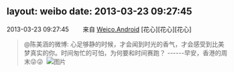 layout: weibo
date: 2013-03-23 09:27:45
---
<meta name="referrer" content="no-referrer" />

2013-03-23 09:27:45  &nbsp;&nbsp;&nbsp;&nbsp;&nbsp;&nbsp; 来自 <a href="http://app.weibo.com/t/feed/l4RWD" rel="nofollow">Weico.Android</a>
[花心][花心][花心]
>  @陈美涵的微博: 心足够静的时候，才会闻到时光的香气，才会感受到比美梦真实的你。时间匆忙的可怕，为何要和时间赛跑？ ------早安，香港的周末😜😜 ​​​
>  ![图片](https://ww1.sinaimg.cn/large/4d81cacajw1e2zevfdlqgj.jpg)
